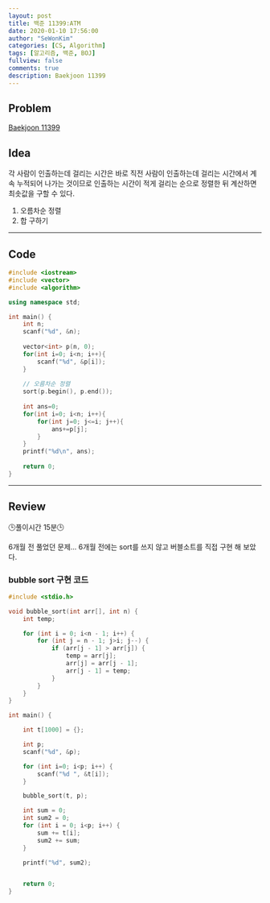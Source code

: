 ```yaml
---
layout: post
title: 백준 11399:ATM
date: 2020-01-10 17:56:00
author: "SeWonKim"
categories: [CS, Algorithm]
tags: [알고리즘, 백준, BOJ]
fullview: false
comments: true
description: Baekjoon 11399
---
```


## Problem

[Baekjoon 11399](https://www.acmicpc.net/problem/11399)


## Idea

각 사람이 인출하는데 걸리는 시간은 바로 직전 사람이 인출하는데 걸리는 시간에서 계속 누적되어 나가는 것이므로 인출하는 시간이 적게 걸리는 순으로 정렬한 뒤 계산하면 최솟값을 구할 수 있다.

1. 오름차순 정렬
2. 합 구하기

---

## Code
```cpp
#include <iostream>
#include <vector>
#include <algorithm>

using namespace std;

int main() {
	int n;
	scanf("%d", &n);
	
	vector<int> p(n, 0);
	for(int i=0; i<n; i++){
		scanf("%d", &p[i]);
	}
	
	// 오름차순 정렬 
	sort(p.begin(), p.end());
	
	int ans=0;
	for(int i=0; i<n; i++){
		for(int j=0; j<=i; j++){
			ans+=p[j];
		}
	}
	printf("%d\n", ans);
	
	return 0;
}
```
---

## Review
🕒풀이시간 15분🕒 

6개월 전 풀었던 문제... 6개월 전에는 sort를 쓰지 않고 버블소트를 직접 구현 해 보았다.

### bubble sort 구현 코드
```cpp
#include <stdio.h>

void bubble_sort(int arr[], int n) {
	int temp;

	for (int i = 0; i<n - 1; i++) {
		for (int j = n - 1; j>i; j--) {
			if (arr[j - 1] > arr[j]) {
				temp = arr[j];
				arr[j] = arr[j - 1];
				arr[j - 1] = temp;
			}
		}
	}
}

int main() {

	int t[1000] = {};

	int p;
	scanf("%d", &p);

	for (int i=0; i<p; i++) {
		scanf("%d ", &t[i]);
	}

	bubble_sort(t, p);

	int sum = 0;
	int sum2 = 0;
	for (int i = 0; i<p; i++) {
		sum += t[i];
		sum2 += sum;
	}

	printf("%d", sum2);


	return 0;
}
```
